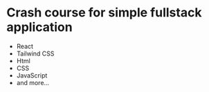 # Crash course for simple fullstack application
<ul>
        <li>React</li>
        <li>Tailwind CSS</li>
        <li>Html</li>
         <li>CSS</li>
        <li>JavaScript</li>
        <li>and more...</li>
</ul>
